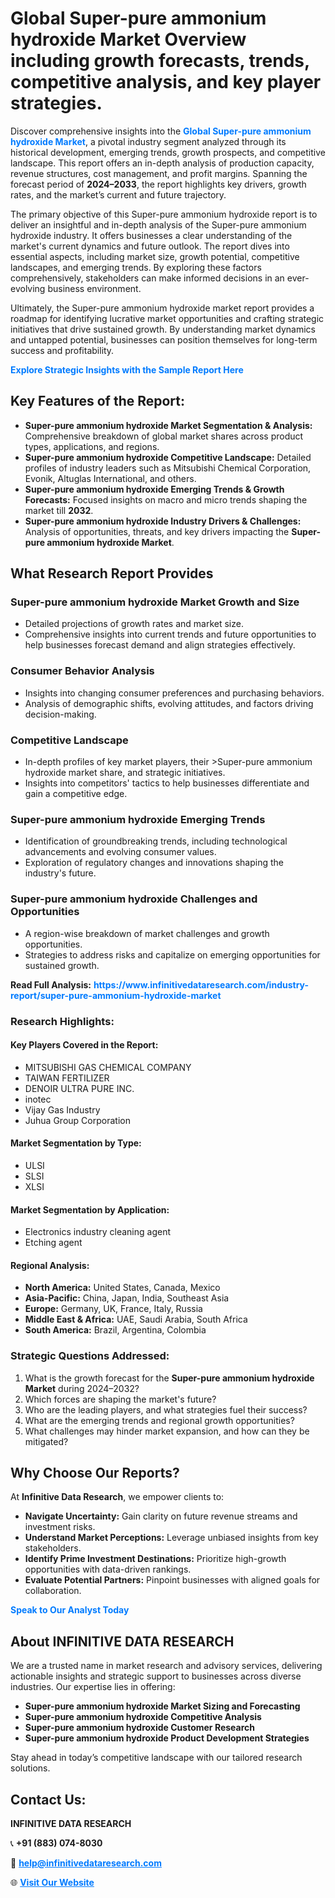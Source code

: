 <h1>Global Super-pure ammonium hydroxide Market Overview including growth forecasts, trends, competitive analysis, and key player strategies.</h1>
<p>
Discover comprehensive insights into the 
<a href="https://www.infinitivedataresearch.com/industry-report/super-pure-ammonium-hydroxide-market" rel="dofollow" style="color: #007BFF; text-decoration: none;"><strong>Global Super-pure ammonium hydroxide Market</strong></a>, a pivotal industry segment analyzed through its historical development, emerging trends, growth prospects, and competitive landscape. This report offers an in-depth analysis of production capacity, revenue structures, cost management, and profit margins. Spanning the forecast period of <strong>2024–2033</strong>, the report highlights key drivers, growth rates, and the market’s current and future trajectory.
</p>
<p>
The primary objective of this Super-pure ammonium hydroxide report is to deliver an insightful and in-depth analysis of the Super-pure ammonium hydroxide industry. It offers businesses a clear understanding of the market's current dynamics and future outlook. The report dives into essential aspects, including market size, growth potential, competitive landscapes, and emerging trends. By exploring these factors comprehensively, stakeholders can make informed decisions in an ever-evolving business environment.
</p>
<p>
Ultimately, the Super-pure ammonium hydroxide market report provides a roadmap for identifying lucrative market opportunities and crafting strategic initiatives that drive sustained growth. By understanding market dynamics and untapped potential, businesses can position themselves for long-term success and profitability.
</p>
<p>
<a href="https://www.infinitivedataresearch.com/request-sample/reportId=105881" style="color: #007BFF; text-decoration: none;"><strong>Explore Strategic Insights with the Sample Report Here</strong></a>
</p>

<h2>Key Features of the Report:</h2>
<ul>
<li><strong>Super-pure ammonium hydroxide Market Segmentation & Analysis:</strong> Comprehensive breakdown of global market shares across product types, applications, and regions.</li>
<li><strong>Super-pure ammonium hydroxide Competitive Landscape:</strong> Detailed profiles of industry leaders such as Mitsubishi Chemical Corporation, Evonik, Altuglas International, and others.</li>
<li><strong>Super-pure ammonium hydroxide Emerging Trends & Growth Forecasts:</strong> Focused insights on macro and micro trends shaping the market till <strong>2032</strong>.</li>
<li><strong>Super-pure ammonium hydroxide Industry Drivers & Challenges:</strong> Analysis of opportunities, threats, and key drivers impacting the <strong>Super-pure ammonium hydroxide Market</strong>.</li>
</ul>

<h2>What Research Report Provides</h2>
<h3>Super-pure ammonium hydroxide Market Growth and Size</h3>
<ul>
<li>Detailed projections of growth rates and market size.</li>
<li>Comprehensive insights into current trends and future opportunities to help businesses forecast demand and align strategies effectively.</li>
</ul>

<h3>Consumer Behavior Analysis</h3>
<ul>
<li>Insights into changing consumer preferences and purchasing behaviors.</li>
<li>Analysis of demographic shifts, evolving attitudes, and factors driving decision-making.</li>
</ul>

<h3>Competitive Landscape</h3>
<ul>
<li>In-depth profiles of key market players, their >Super-pure ammonium hydroxide market share, and strategic initiatives.</li>
<li>Insights into competitors' tactics to help businesses differentiate and gain a competitive edge.</li>
</ul>

<h3>Super-pure ammonium hydroxide Emerging Trends</h3>
<ul>
<li>Identification of groundbreaking trends, including technological advancements and evolving consumer values.</li>
<li>Exploration of regulatory changes and innovations shaping the industry's future.</li>
</ul>

<h3>Super-pure ammonium hydroxide Challenges and Opportunities</h3>
<ul>
<li>A region-wise breakdown of market challenges and growth opportunities.</li>
<li>Strategies to address risks and capitalize on emerging opportunities for sustained growth.</li>
</ul>
<p><strong>Read Full Analysis:</strong> <a href="https://www.infinitivedataresearch.com/industry-report/super-pure-ammonium-hydroxide-market" rel="dofollow" style="color: #007BFF; text-decoration: none;"><strong>https://www.infinitivedataresearch.com/industry-report/super-pure-ammonium-hydroxide-market</strong></a></p>
<h3>Research Highlights:</h3>
<h4>Key Players Covered in the Report:</h4>
<ul><li>MITSUBISHI GAS CHEMICAL COMPANY</li><li>TAIWAN FERTILIZER</li><li>DENOIR ULTRA PURE INC.</li><li>inotec</li><li>Vijay Gas Industry</li><li>Juhua Group Corporation</li></ul>
<h4>Market Segmentation by Type:</h4>
<ul><li>ULSI</li><li>SLSI</li><li>XLSI</li></ul>
<h4>Market Segmentation by Application:</h4>
<ul><li>Electronics industry cleaning agent</li><li>Etching agent</li></ul>

<h4>Regional Analysis:</h4>
<ul>
<li><strong>North America:</strong> United States, Canada, Mexico</li>
<li><strong>Asia-Pacific:</strong> China, Japan, India, Southeast Asia</li>
<li><strong>Europe:</strong> Germany, UK, France, Italy, Russia</li>
<li><strong>Middle East & Africa:</strong> UAE, Saudi Arabia, South Africa</li>
<li><strong>South America:</strong> Brazil, Argentina, Colombia</li>
</ul>

<h3>Strategic Questions Addressed:</h3>
<ol>
<li>What is the growth forecast for the <strong>Super-pure ammonium hydroxide Market</strong> during 2024–2032?</li>
<li>Which forces are shaping the market's future?</li>
<li>Who are the leading players, and what strategies fuel their success?</li>
<li>What are the emerging trends and regional growth opportunities?</li>
<li>What challenges may hinder market expansion, and how can they be mitigated?</li>
</ol>

<h2>Why Choose Our Reports?</h2>
<p>At <strong>Infinitive Data Research</strong>, we empower clients to:</p>
<ul>
<li><strong>Navigate Uncertainty:</strong> Gain clarity on future revenue streams and investment risks.</li>
<li><strong>Understand Market Perceptions:</strong> Leverage unbiased insights from key stakeholders.</li>
<li><strong>Identify Prime Investment Destinations:</strong> Prioritize high-growth opportunities with data-driven rankings.</li>
<li><strong>Evaluate Potential Partners:</strong> Pinpoint businesses with aligned goals for collaboration.</li>
</ul>
<p><a href="https://www.infinitivedataresearch.com/industry-report/super-pure-ammonium-hydroxide-market" rel="dofollow" style="color: #007BFF; text-decoration: none;"><strong>Speak to Our Analyst Today</strong></a></p>

<h2>About INFINITIVE DATA RESEARCH</h2>
<p>We are a trusted name in market research and advisory services, delivering actionable insights and strategic support to businesses across diverse industries. Our expertise lies in offering:</p>
<ul>
<li><strong>Super-pure ammonium hydroxide Market Sizing and Forecasting</strong></li>
<li><strong>Super-pure ammonium hydroxide Competitive Analysis</strong></li>
<li><strong>Super-pure ammonium hydroxide Customer Research</strong></li>
<li><strong>Super-pure ammonium hydroxide Product Development Strategies</strong></li>
</ul>
<p>Stay ahead in today’s competitive landscape with our tailored research solutions.</p>

<h2>Contact Us:</h2>
<p><strong>INFINITIVE DATA RESEARCH</strong></p>
<p>📞 <strong>+91 (883) 074-8030</strong></p>
<p>📧 <strong><a href="mailto:help@infinitivedataresearch.com" style="color: #007BFF;">help@infinitivedataresearch.com</a></strong></p>
<p>🌐 <strong><a href="https://www.infinitivedataresearch.com" rel="dofollow" style="color: #007BFF;">Visit Our Website</a></strong></p>